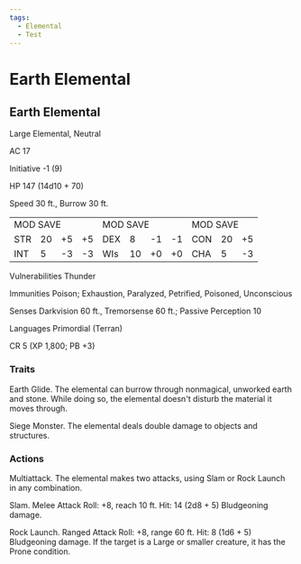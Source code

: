 ```yaml
---
tags:
  - Elemental
  - Test
---
```


# Earth Elemental

## Earth Elemental

Large Elemental, Neutral

AC 17

Initiative -1 (9)

HP 147 (14d10 + 70)

Speed 30 ft., Burrow 30 ft.

<table><tr><td colspan="4">MOD SAVE</td><td colspan="4">MOD SAVE</td><td colspan="3">MOD SAVE</td></tr><tr><td>STR</td><td>20</td><td>+5</td><td>+5</td><td>DEX</td><td>8</td><td>-1</td><td>-1</td><td>CON</td><td>20</td><td>+5</td></tr><tr><td>INT</td><td>5</td><td>-3</td><td>-3</td><td>WIs</td><td>10</td><td>+0</td><td>+0</td><td>CHA</td><td>5</td><td>-3</td></tr></table>

Vulnerabilities Thunder

Immunities Poison; Exhaustion, Paralyzed, Petrified, Poisoned, Unconscious

Senses Darkvision 60 ft., Tremorsense 60 ft.; Passive Perception 10

Languages Primordial (Terran)

CR 5 (XP 1,800; PB +3)

### Traits

Earth Glide. The elemental can burrow through nonmagical, unworked earth and stone. While doing so, the elemental doesn't disturb the material it moves through.

Siege Monster. The elemental deals double damage to objects and structures.

### Actions

Multiattack. The elemental makes two attacks, using Slam or Rock Launch in any combination.

Slam. Melee Attack Roll: +8, reach 10 ft. Hit: 14 (2d8 + 5) Bludgeoning damage.

Rock Launch. Ranged Attack Roll: +8, range 60 ft. Hit: 8 (1d6 + 5) Bludgeoning damage. If the target is a Large or smaller creature, it has the Prone condition.
